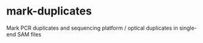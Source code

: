 # mark-duplicates
Mark PCR duplicates and sequencing platform / optical duplicates in single-end SAM files
